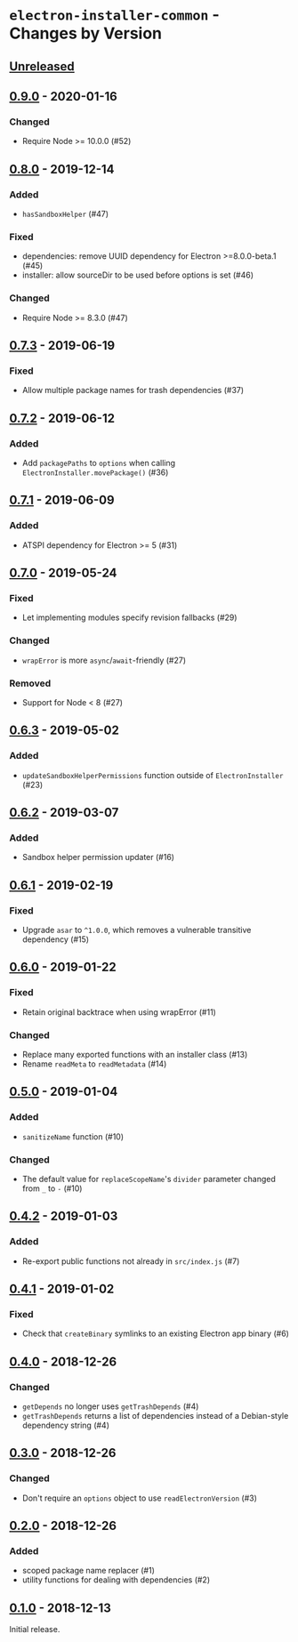# `electron-installer-common` - Changes by Version

## [Unreleased]

[Unreleased]: https://github.com/electron-userland/electron-installer-common/compare/v0.9.0...master

## [0.9.0] - 2020-01-16

[0.9.0]: https://github.com/electron-userland/electron-installer-common/compare/v0.8.0...v0.9.0

### Changed

* Require Node >= 10.0.0 (#52)

## [0.8.0] - 2019-12-14

[0.8.0]: https://github.com/electron-userland/electron-installer-common/compare/v0.7.3...v0.8.0

### Added

* `hasSandboxHelper` (#47)

### Fixed

* dependencies: remove UUID dependency for Electron >=8.0.0-beta.1 (#45)
* installer: allow sourceDir to be used before options is set (#46)

### Changed

* Require Node >= 8.3.0 (#47)

## [0.7.3] - 2019-06-19

[0.7.3]: https://github.com/electron-userland/electron-installer-common/compare/v0.7.2...v0.7.3

### Fixed

* Allow multiple package names for trash dependencies (#37)

## [0.7.2] - 2019-06-12

[0.7.2]: https://github.com/electron-userland/electron-installer-common/compare/v0.7.1...v0.7.2

### Added

* Add `packagePaths` to `options` when calling `ElectronInstaller.movePackage()` (#36)

## [0.7.1] - 2019-06-09

[0.7.1]: https://github.com/electron-userland/electron-installer-common/compare/v0.7.0...v0.7.1

### Added

* ATSPI dependency for Electron >= 5 (#31)

## [0.7.0] - 2019-05-24

[0.7.0]: https://github.com/electron-userland/electron-installer-common/compare/v0.6.3...v0.7.0

### Fixed

* Let implementing modules specify revision fallbacks (#29)

### Changed

* `wrapError` is more `async`/`await`-friendly (#27)

### Removed

* Support for Node &lt; 8 (#27)

## [0.6.3] - 2019-05-02

[0.6.3]: https://github.com/electron-userland/electron-installer-common/compare/v0.6.2...v0.6.3

### Added

* `updateSandboxHelperPermissions` function outside of `ElectronInstaller` (#23)

## [0.6.2] - 2019-03-07

[0.6.2]: https://github.com/electron-userland/electron-installer-common/compare/v0.6.1...v0.6.2

### Added

* Sandbox helper permission updater (#16)

## [0.6.1] - 2019-02-19

[0.6.1]: https://github.com/electron-userland/electron-installer-common/compare/v0.6.0...v0.6.1

### Fixed

* Upgrade `asar` to `^1.0.0`, which removes a vulnerable transitive dependency (#15)

## [0.6.0] - 2019-01-22

[0.6.0]: https://github.com/electron-userland/electron-installer-common/compare/v0.5.0...v0.6.0

### Fixed

* Retain original backtrace when using wrapError (#11)

### Changed

* Replace many exported functions with an installer class (#13)
* Rename `readMeta` to `readMetadata` (#14)

## [0.5.0] - 2019-01-04

[0.5.0]: https://github.com/electron-userland/electron-installer-common/compare/v0.4.2...v0.5.0

### Added

* `sanitizeName` function (#10)

### Changed

* The default value for `replaceScopeName`'s `divider` parameter changed from `_` to `-` (#10)

## [0.4.2] - 2019-01-03

[0.4.2]: https://github.com/electron-userland/electron-installer-common/compare/v0.4.1...v0.4.2

### Added

* Re-export public functions not already in `src/index.js` (#7)

## [0.4.1] - 2019-01-02

[0.4.1]: https://github.com/electron-userland/electron-installer-common/compare/v0.4.0...v0.4.1

### Fixed

* Check that `createBinary` symlinks to an existing Electron app binary (#6)

## [0.4.0] - 2018-12-26

[0.4.0]: https://github.com/electron-userland/electron-installer-common/compare/v0.3.0...v0.4.0

### Changed

* `getDepends` no longer uses `getTrashDepends` (#4)
* `getTrashDepends` returns a list of dependencies instead of a Debian-style dependency string (#4)

## [0.3.0] - 2018-12-26

[0.3.0]: https://github.com/electron-userland/electron-installer-common/compare/v0.2.0...v0.3.0

### Changed

* Don't require an `options` object to use `readElectronVersion` (#3)

## [0.2.0] - 2018-12-26

[0.2.0]: https://github.com/electron-userland/electron-installer-common/compare/v0.1.0...v0.2.0

### Added

* scoped package name replacer (#1)
* utility functions for dealing with dependencies (#2)

## [0.1.0] - 2018-12-13

[0.1.0]: https://github.com/electron-userland/electron-installer-common/releases/tag/v0.1.0

Initial release.

